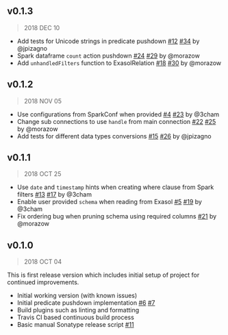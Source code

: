 ## v0.1.3

> 2018 DEC 10

* Add tests for Unicode strings in predicate pushdown
  [#12](https://github.com/exasol/spark-exasol-connector/issues/12)
  [#34](https://github.com/exasol/spark-exasol-connector/pull/34) by @jpizagno
* Spark dataframe `count` action pushdown
  [#24](https://github.com/EXASOL/spark-exasol-connector/issues/24)
  [#29](https://github.com/EXASOL/spark-exasol-connector/pull/29) by @morazow
* Add `unhandledFilters` function to ExasolRelation
  [#18](https://github.com/EXASOL/spark-exasol-connector/issues/18)
  [#30](https://github.com/EXASOL/spark-exasol-connector/pull/30) by @morazow

## v0.1.2

> 2018 NOV 05

* Use configurations from SparkConf when provided
  [#4](https://github.com/EXASOL/spark-exasol-connector/issues/4)
  [#23](https://github.com/EXASOL/spark-exasol-connector/pull/23) by @3cham
* Change sub connections to use `handle` from main connection
  [#22](https://github.com/EXASOL/spark-exasol-connector/issues/22)
  [#25](https://github.com/EXASOL/spark-exasol-connector/pull/25) by @morazow
* Add tests for different data types conversions
  [#15](https://github.com/EXASOL/spark-exasol-connector/issues/15)
  [#26](https://github.com/EXASOL/spark-exasol-connector/pull/26) by @jpizagno

## v0.1.1

> 2018 OCT 25

* Use `date` and `timestamp` hints when creating where clause from Spark filters
  [#13](https://github.com/EXASOL/spark-exasol-connector/issues/13)
  [#17](https://github.com/EXASOL/spark-exasol-connector/pull/17) by @3cham
* Enable user provided `schema` when reading from Exasol
  [#5](https://github.com/EXASOL/spark-exasol-connector/issues/5)
  [#19](https://github.com/EXASOL/spark-exasol-connector/pull/19) by @3cham
* Fix ordering bug when pruning schema using required columns
  [#21](https://github.com/EXASOL/spark-exasol-connector/pull/21) by @morazow

## v0.1.0

> 2018 OCT 04

This is first release version which includes initial setup of project for
continued improvements.

* Initial working version (with known issues)
* Initial predicate pushdown implementation
  [#6](https://github.com/EXASOL/spark-exasol-connector/pull/6)
  [#7](https://github.com/EXASOL/spark-exasol-connector/pull/7)
* Build plugins such as linting and formatting
* Travis CI based continuous build process
* Basic manual Sonatype release script
  [#11](https://github.com/EXASOL/spark-exasol-connector/pull/11)
